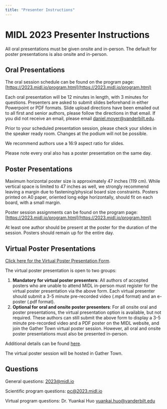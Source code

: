 ```yaml
---
title: "Presenter Instructions"
---
```


# MIDL 2023 Presenter Instructions

All oral presentations must be given onsite and in-person.
The default for poster presentations is also onsite and in-person.

## Oral Presentations

The oral session schedule can be found on the program page: [https://2023.midl.io/program.html](https://2023.midl.io/program.html)

Each oral presentation will be 12 minutes in length, with 3 minutes for questions.
Presenters are asked to submit slides beforehand in either Powerpoint or PDF formats. Slide upload directions have been emailed out to all first and senior authors, please follow the directions in that email. If you did not receive an email, please email daniel.moyer@vanderbilt.edu.

Prior to your scheduled presentation session, please check your slides in the speaker ready room. Changes at the podium will not be possible.

We recommend authors use a 16:9 aspect ratio for slides.

Please note every oral also has a poster presentation on the same day.

## Poster Presentations

Maximum horizontal poster size is approximately 47 inches (119 cm).
While vertical space is limited to 47 inches as well,
we strongly recommend leaving a margin due to fastening/physical board size constraints.
Posters printed on A0 paper, oriented long edge horizontally, should fit
on each board, with a small margin.

Poster session assignments can be found on the program page:
[https://2023.midl.io/program.html](https://2023.midl.io/program.html)

At least one author should be present at the poster for the duration of
the session. Posters should remain up for the entire day.

## Virtual Poster Presentations

[Click here for the Virtual Poster Presentation Form](https://forms.gle/y62iqgJJTts5bmJt9).

The virtual poster presentation is open to two groups:  

1. **Mandatory for virtual poster presenters**: All authors of accepted posters who are
unable to attend MIDL in-person must register for the virtual poster presentation via
the above form. Each virtual presenter should submit a 3-5 minute pre-recorded video (.mp4 format)
and an e-poster (.pdf format).  
2. **Optional for oral and onsite poster presenters**: For all onsite oral and poster
presentations, the virtual presentation option is available, but not required. These
authors can still submit the above form to display a 3-5 minute pre-recorded video and a PDF poster
on the MIDL website, and join the Gather Town virtual poster session. However, all oral
and onsite poster presentations must also be presented in-person.  

Additional details can be found [here](https://drive.google.com/file/d/1wZYFcHv2Eb1-trcv598BTtZvP4_aImT9/view).

The virtual poster session will be hosted in Gather Town.

## Questions

General questions: [2023@midl.io](mailto:2023@midl.io)  

Scientific program questions: [pc@2023.midl.io](mailto:pc@2023.midl.io)  

Virtual program questions: Dr. Yuankai Huo [yuankai.huo@vanderbilt.edu](mailto:yuankai.huo@vanderbilt.edu)


